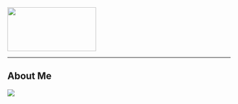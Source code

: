 <img src="https://media.giphy.com/media/v1.Y2lkPTc5MGI3NjExNWp3N2cwb251MzdhemF3anQ0dXlibXRiYnVudHFsYmZxcG02b214cCZlcD12MV9pbnRlcm5hbF9naWZfYnlfaWQmY3Q9cw/y6ePYRgvHNXJYkkyJg/giphy.gif" width=200 height=100>
<hr>
<h2>About Me</h2>
<div id="badges">
<a href="https://www.linkedin.com/in/latasha-jones-nc/"><img src="https://img.shields.io/badge/LinkedIn-blue?logo=linkedin&logoColor=white&style=for-the-badge"><a/>
</div>
